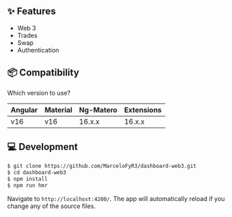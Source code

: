 ## ✨ Features

- Web 3
- Trades
- Swap
- Authentication

## 📦 Compatibility

Which version to use?

| Angular | Material | Ng-Matero | Extensions |
| ------- | -------- | --------- | ---------- |
| v16     | v16      | 16.x.x    | 16.x.x     |

## 💻 Development

```bash
$ git clone https://github.com/MarceloFyR3/dashboard-web3.git
$ cd dashboard-web3
$ npm install
$ npm run hmr
```

Navigate to `http://localhost:4200/`. The app will automatically reload if you change any of the source files.

